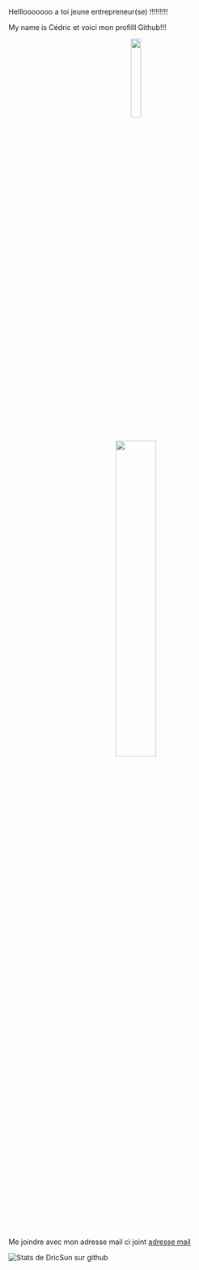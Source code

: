 
Helllooooooo a toi  jeune entrepreneur(se) !!!!!!!!!


  My name is Cédric et voici mon profilll Github!!!

<p align="center">
    <img align="center" width="20%" src="https://img.ohmymag.com/article/animal/maitre-shifu-dans-kung-fu-panda_66ab8af237f7e5d537f80eacf137c5f791e30850.jpg" />
</p>


<p align="center">
    <img align="center" width="40%" src="https://media.giphy.com/media/cMCgTNveyUhMY/giphy.gif?cid=ecf05e47fjlco0rycry3u4dy7yyi0ipi3045ih0kc2osq2ny&rid=giphy.gif&ct=g" />
</p>

 Me joindre avec mon adresse mail ci joint [adresse mail](mailto:cedric.jamme@edu.devinci.fr)


![Stats de DricSun sur github](https://github-readme-stats.vercel.app/api?username=DricSun&show_icons=true&hide=[%22prs%22,%22issues%22,%22contribs%22])
